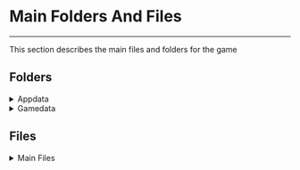 # Main Folders And Files

___

This section describes the main files and folders for the game

## Folders

<details>
    <summary>Appdata</summary>

 - ### Logs
This is where the game logs are created and stored (log of loading objects, textures, etc.)

 - ### Savedgames
This is where game saves are created and stored. Inside are files with the extensions .scop and .scoc.

 - ### Screenshoots
This is where game screenshots are created and stored

 - ### Shaders_cache
This is where the game shader cache is created and stored

</details>

<details>
    <summary>Gamedata</summary>

Folder with files from any game in the S.T.A.L.K.E.R. series. Initially it does not exist explicitly, all game data is "embedded" in the game, but when you install modifications and even patches the directory will be created. Gamedata overrides standard game files: if there are no files in it, often their base versions are used.

- ### Textures Folder

This folder usually contains textures.

- ### Objects Folder

Path to the folder with the original 3D objects and animations. Usually found in the X-Ray SDK in the rawdata\objects folder.

</details>

## Files

<details>
    <summary>Main Files</summary>

- ### "username".ltx

This file describes the game settings.

- ### fs.ltx

This file is in the X-Ray SDK and stores the directory paths.

- ### gamemtl.xr File

This file stores surface materials.

- ### lanims.xr

Library of light animations.

- ### particles.xr

Particle Systems.

- ### senvironment.xr

Sound Environment.

- ### shaders.xr

Database of the shaders used by the graphics engine.

- ### shaders_xrlc.xr

Database of shaders used by the layer compiler

- ### Textures.ltx

Contains paths to all textures

- ### EShader File

This file contains descriptions of the shader settings. EShader is the engine shader, which is responsible for the appearance of the surface.

- ### CShader File

This file contains descriptions of the settings used by the level geometry compiler (xrLC.exe). CShader is a compilation shader, specifying to the level compiler the properties of the final (game) level geometry. The source geometry, depending on the compiler shader, may have no visible or tangible (for collisions) geometry, have a different way of storing lighting, etc.

</details>